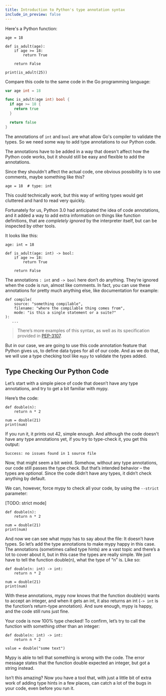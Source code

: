 ```yaml
---
title: Introduction to Python's type annotation syntax
include_in_preview: false
---
```


Here's a Python function:

```{.python .example}
age = 18

def is_adult(age):
    if age >= 18:
        return True

    return False

print(is_adult(25))
```

Compare this code to the same code in the Go programming language:

```{.go .example}
var age int = 18

func is_adult(age int) bool {
  if age >= 18 {
    return true
  }

  return false
}
```

The annotations of `int` and `bool` are what allow Go's compiler to validate the
types. So we need some way to add type annotations to our Python code.

The annotations have to be added in a way that doesn't affect how the Python
code works, but it should still be easy and flexible to add the annotations.

Since they shouldn't affect the actual code, one obvious possibility is to use
comments, maybe something like this?

```{.python .example}
age = 18  # type: int
```

This could technically _work_, but this way of writing types would get cluttered
and hard to read very quickly.

Fortunately for us, Python 3.0 had anticipated the idea of code annotations, and
it added a way to add extra information on things like function definitions,
that are _completely ignored_ by the interpreter itself, but can be inspected by
other tools.

It looks like this:

```{.python .example}
age: int = 18

def is_adult(age: int) -> bool:
    if age >= 18:
        return True

    return False
```

The annotations `: int` and `-> bool` here don’t do anything. They’re ignored
when the code is run, almost like comments. In fact, you can use these
annotations for pretty much anything else, like documentation for example:

```{.python .example}
def compile(
    source: "something compilable",
    filename: "where the compilable thing comes from",
    mode: "is this a single statement or a suite?"
):
   ...
```

> There’s more examples of this syntax, as well as its specification provided in
> [PEP-3107](https://python.org/dev/peps/pep-3107).

But in our case, we are going to use this code annotation feature that Python
gives us, to define data types for all of our code. And as we do that, we will
use a type checking tool like `mypy` to validate the types added.

## Type Checking Our Python Code

Let’s start with a simple piece of code that doesn’t have any type annotations,
and try to get a bit familiar with mypy.

Here’s the code:

```{.python .example}
def double(n):
    return n * 2

num = double(21)
print(num)
```

If you run it, it prints out 42, simple enough. And although the code doesn't
have any type annotations yet, if you try to type-check it, you get this output:

```text
Success: no issues found in 1 source file
```

Now, that might seem a bit weird. Somehow, without any type annotations, our
code still passes the type check. But that’s intended behavior – the types are
_optional_. Since the code didn’t have any types, it didn’t check anything by
default.

We can, however, force mypy to check all your code, by using the `--strict`
parameter:

[TODO: strict mode]

```{.python .example}
def double(n):
    return n * 2

num = double(21)
print(num)
```

And now we can see what mypy has to say about the file: It doesn’t have types.
So let’s add the type annotations to make mypy happy in this case. The
annotations (sometimes called type hints) are a vast topic and there’s a lot to
cover about it, but in this case the types are really simple. We just have to
tell the function double(n), what the type of “n” is. Like so:

```{.python .example}
def double(n: int) -> int:
    return n * 2

num = double(21)
print(num)
```

With these annotations, mypy now knows that the function double(n) wants to
accept an integer, and when it gets an int, it also returns an int (`-> int` is
the function’s return-type annotation). And sure enough, mypy is happy, and the
code still runs just fine.

Your code is now 100% type checked! To confirm, let’s try to call the function
with something other than an integer:

```{.python .example}
def double(n: int) -> int:
    return n * 2

value = double("some text")
```

Mypy is able to tell that something is wrong with the code. The error message
states that the function double expected an integer, but got a string instead.

Isn’t this amazing? Now you have a tool that, with just a little bit of extra
work of adding type hints in a few places, can catch a lot of the bugs in your
code, even before you run it.
